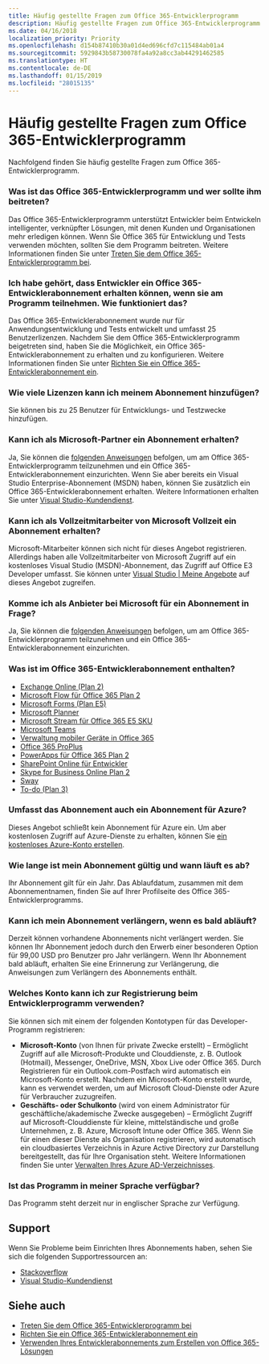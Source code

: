 ```yaml
---
title: Häufig gestellte Fragen zum Office 365-Entwicklerprogramm
description: Häufig gestellte Fragen zum Office 365-Entwicklerprogramm.
ms.date: 04/16/2018
localization_priority: Priority
ms.openlocfilehash: d154b87410b30a01d4ed696cfd7c115484ab01a4
ms.sourcegitcommit: 5929843b58730078fa4a92a8cc3ab44291462585
ms.translationtype: HT
ms.contentlocale: de-DE
ms.lasthandoff: 01/15/2019
ms.locfileid: "28015135"
---
```

# <a name="office-365-developer-program-faq"></a>Häufig gestellte Fragen zum Office 365-Entwicklerprogramm


Nachfolgend finden Sie häufig gestellte Fragen zum Office 365-Entwicklerprogramm.

### <a name="what-is-the-office-365-developer-program-and-who-should-join-it"></a>Was ist das Office 365-Entwicklerprogramm und wer sollte ihm beitreten?

Das Office 365-Entwicklerprogramm unterstützt Entwickler beim Entwickeln intelligenter, verknüpfter Lösungen, mit denen Kunden und Organisationen mehr erledigen können. Wenn Sie Office 365 für Entwicklung und Tests verwenden möchten, sollten Sie dem Programm beitreten. Weitere Informationen finden Sie unter [Treten Sie dem Office 365-Entwicklerprogramm bei](office-365-developer-program.md).
 
### <a name="i-heard-that-developers-can-receive-an-office-365-developer-subscription-if-they-join-the-program-how-does-that-work"></a>Ich habe gehört, dass Entwickler ein Office 365-Entwicklerabonnement erhalten können, wenn sie am Programm teilnehmen. Wie funktioniert das?  

Das Office 365-Entwicklerabonnement wurde nur für Anwendungsentwicklung und Tests entwickelt und umfasst 25 Benutzerlizenzen. Nachdem Sie dem Office 365-Entwicklerprogramm beigetreten sind, haben Sie die Möglichkeit, ein Office 365-Entwicklerabonnement zu erhalten und zu konfigurieren. Weitere Informationen finden Sie unter [Richten Sie ein Office 365-Entwicklerabonnement ein](office-365-developer-program-get-started.md).

### <a name="how-many-licenses-can-i-add-with-my-subscription"></a>Wie viele Lizenzen kann ich meinem Abonnement hinzufügen?

Sie können bis zu 25 Benutzer für Entwicklungs- und Testzwecke hinzufügen. 

### <a name="as-a-microsoft-partner-can-i-receive-a-subscription"></a>Kann ich als Microsoft-Partner ein Abonnement erhalten? 

Ja, Sie können die [folgenden Anweisungen](office-365-developer-program.md) befolgen, um am Office 365-Entwicklerprogramm teilzunehmen und ein Office 365-Entwicklerabonnement einzurichten. Wenn Sie aber bereits ein Visual Studio Enterprise-Abonnement (MSDN) haben, können Sie zusätzlich ein Office 365-Entwicklerabonnement erhalten. Weitere Informationen erhalten Sie unter [Visual Studio-Kundendienst](https://www.visualstudio.com/subscriptions/support/). 

### <a name="as-a-microsoft-full-time-employee-can-i-receive-a-subscription"></a>Kann ich als Vollzeitmitarbeiter von Microsoft Vollzeit ein Abonnement erhalten?

Microsoft-Mitarbeiter können sich nicht für dieses Angebot registrieren. Allerdings haben alle Vollzeitmitarbeiter von Microsoft Zugriff auf ein kostenloses Visual Studio (MSDN)-Abonnement, das Zugriff auf Office E3 Developer umfasst. Sie können unter [Visual Studio | Meine Angebote](https://my.visualstudio.com/benefits) auf dieses Angebot zugreifen.

### <a name="as-a-vendor-working-at-microsoft-do-i-qualify-for-a-subscription"></a>Komme ich als Anbieter bei Microsoft für ein Abonnement in Frage?

Ja, Sie können die [folgenden Anweisungen](office-365-developer-program.md) befolgen, um am Office 365-Entwicklerprogramm teilzunehmen und ein Office 365-Entwicklerabonnement einzurichten.

### <a name="whats-included-in-the-office-365-developer-subscription"></a>Was ist im Office 365-Entwicklerabonnement enthalten?

- [Exchange Online (Plan 2)](https://products.office.com/de-DE/exchange/compare-microsoft-exchange-online-plans)
- [Microsoft Flow für Office 365 Plan 2](https://flow.microsoft.com/de-DE/pricing/)
- 
  [Microsoft Forms (Plan E5)](https://support.office.com/en-us/article/Frequently-asked-questions-about-Microsoft-Forms-495c4242-6102-40a0-add8-df05ed6af61c?ui=en-US&rs=en-US&ad=US)
- 
  [Microsoft Planner](https://products.office.com/en-us/compare-all-microsoft-office-products?tab=2)
- [Microsoft Stream für Office 365 E5 SKU](https://products.office.com/de-DE/business/office-365-enterprise-e5-business-software)
- [Microsoft Teams](https://products.office.com/de-DE/business/office-365-enterprise-e5-business-software)
- [Verwaltung mobiler Geräte in Office 365](https://support.office.com/de-DE/article/Set-up-Mobile-Device-Management-MDM-in-Office-365-dd892318-bc44-4eb1-af00-9db5430be3cd)
- [Office 365 ProPlus](https://products.office.com/de-DE/business/office-365-proplus-business-software)
- [PowerApps für Office 365 Plan 2](https://powerapps.microsoft.com/de-DE/pricing/)
- [SharePoint Online für Entwickler](https://products.office.com/de-DE/SharePoint/compare-sharepoint-plans)
- [Skype for Business Online Plan 2](https://products.office.com/de-DE/skype-for-business/online-meeting-solutions)
- [Sway](https://sway.com/)
- [To-do (Plan 3)](https://todo.microsoft.com/en-us)

### <a name="does-the-subscription-also-include-a-subscription-to-azure"></a>Umfasst das Abonnement auch ein Abonnement für Azure?

Dieses Angebot schließt kein Abonnement für Azure ein. Um aber kostenlosen Zugriff auf Azure-Dienste zu erhalten, können Sie [ein kostenloses Azure-Konto erstellen](https://azure.microsoft.com/de-DE/free/). 

### <a name="how-long-is-my-subscription-good-for-and-when-does-it-expire"></a>Wie lange ist mein Abonnement gültig und wann läuft es ab?

Ihr Abonnement gilt für ein Jahr. Das Ablaufdatum, zusammen mit dem Abonnementnamen, finden Sie auf Ihrer Profilseite des Office 365-Entwicklerprogramms.

### <a name="when-my-subscription-is-about-to-expire-can-i-extend-it"></a>Kann ich mein Abonnement verlängern, wenn es bald abläuft?

Derzeit können vorhandene Abonnements nicht verlängert werden. Sie können Ihr Abonnement jedoch durch den Erwerb einer besonderen Option für 99,00 USD pro Benutzer pro Jahr verlängern. Wenn Ihr Abonnement bald abläuft, erhalten Sie eine Erinnerung zur Verlängerung, die Anweisungen zum Verlängern des Abonnements enthält.

<a name="account-types"> </a>

### <a name="what-account-can-i-use-to-sign-up-for-the-developer-program"></a>Welches Konto kann ich zur Registrierung beim Entwicklerprogramm verwenden?

Sie können sich mit einem der folgenden Kontotypen für das Developer-Programm registrieren:

- **Microsoft-Konto** (von Ihnen für private Zwecke erstellt) – Ermöglicht Zugriff auf alle Microsoft-Produkte und Clouddienste, z. B. Outlook (Hotmail), Messenger, OneDrive, MSN, Xbox Live oder Office 365. Durch Registrieren für ein Outlook.com-Postfach wird automatisch ein Microsoft-Konto erstellt. Nachdem ein Microsoft-Konto erstellt wurde, kann es verwendet werden, um auf Microsoft Cloud-Dienste oder Azure für Verbraucher zuzugreifen. 
- **Geschäfts- oder Schulkonto** (wird von einem Administrator für geschäftliche/akademische Zwecke ausgegeben) – Ermöglicht Zugriff auf Microsoft-Clouddienste für kleine, mittelständische und große Unternehmen, z. B. Azure, Microsoft Intune oder Office 365. Wenn Sie für einen dieser Dienste als Organisation registrieren, wird automatisch ein cloudbasiertes Verzeichnis in Azure Active Directory zur Darstellung bereitgestellt, das für Ihre Organisation steht. Weitere Informationen finden Sie unter [Verwalten Ihres Azure AD-Verzeichnisses](https://docs.microsoft.com/de-DE/azure/active-directory/active-directory-administer).

### <a name="is-the-program-available-in-my-language"></a>Ist das Programm in meiner Sprache verfügbar?

Das Programm steht derzeit nur in englischer Sprache zur Verfügung.


## <a name="support"></a>Support

Wenn Sie Probleme beim Einrichten Ihres Abonnements haben, sehen Sie sich die folgenden Supportressourcen an: 
- [Stackoverflow](https://stackoverflow.com/questions)   
- [Visual Studio-Kundendienst](https://www.visualstudio.com/subscriptions/support/)

## <a name="see-also"></a>Siehe auch

- [Treten Sie dem Office 365-Entwicklerprogramm bei](office-365-developer-program.md)
- [Richten Sie ein Office 365-Entwicklerabonnement ein](office-365-developer-program-get-started.md)
- [Verwenden Ihres Entwicklerabonnements zum Erstellen von Office 365-Lösungen](build-office-365-solutions.md)


 

 

 

 

 

 
